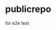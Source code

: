 # publicrepo
for e2e test






































































































































































































































































































































































































































































































































































































































































































































































































































































































































































































































































































































































































































































































































































































































































